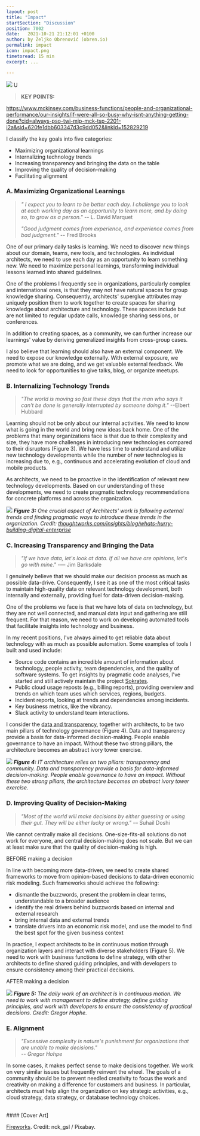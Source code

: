 ```yaml
---
layout: post
title: "Impact"
startSection: "Discussion"
position: 7002
date:   2021-10-21 21:12:01 +0100
author: by Željko Obrenović (obren.io)
permalink: impact
icon: impact.png
timetoread: 15 min
excerpt: ...

---
```

![](assets/images/fireworks-g9315aa755_1920.jpg)
U
> **KEY POINTS:**

https://www.mckinsey.com/business-functions/people-and-organizational-performance/our-insights/if-were-all-so-busy-why-isnt-anything-getting-done?cid=always-pso-twi-mip-mck-tsp-2201-i2a&sid=620fe1dbb603347d3c9dd052&linkId=152829219

I classify the key goals into five categories:

* Maximizing organizational learnings
* Internalizing technology trends
* Increasing transparency and bringing the data on the table
* Improving the quality of decision-making
* Facilitating alignment


### A. Maximizing Organizational Learnings

> *" I expect you to learn to be better each day. I challenge you to look at each working day as an opportunity to learn more, and by doing so, to grow as a person."* -- L. David Marquet
>
> *"Good judgment comes from experience, and experience comes from bad judgment."* -- Fred Brooks

One of our primary daily tasks is learning. We need to discover new things about our domain, teams, new tools, and technologies. As individual architects, we need to use each day as an opportunity to learn something new. We need to maximize personal learnings, transforming individual lessons learned into shared guidelines.

One of the problems I frequently see in organizations, particularly complex and international ones, is that they may not have natural spaces for group knowledge sharing. Consequently, architects' superglue attributes may uniquely position them to work together to create spaces for sharing knowledge about architecture and technology. These spaces include but are not limited to regular update calls, knowledge sharing sessions, or conferences.

In addition to creating spaces, as a community, we can further increase our learnings' value by deriving generalized insights from cross-group cases.

I also believe that learning should also have an external component. We need to expose our knowledge externally. With external exposure, we promote what we are doing, and we get valuable external feedback. We need to look for opportunities to give talks, blog, or organize meetups.




### B. Internalizing Technology Trends

> *"The world is moving so fast these days that the man who says it can't be done is generally interrupted by someone doing it."* --Elbert Hubbard

Learning should not be only about our internal activities. We need to know what is going in the world and bring new ideas back home. One of the problems that many organizations face is that due to their complexity and size, they have more challenges in introducing new technologies compared to their disruptors (Figure 3). We have less time to understand and utilize new technology developments while the number of new technologies is increasing due to, e.g., continuous and accelerating evolution of cloud and mobile products.

As architects, we need to be proactive in the identification of relevant new technology developments. Based on our understanding of these developments, we need to create pragmatic technology recommendations for concrete platforms and across the organization.


![](assets/images/superglue/internalizing-tech-trends.png)
***Figure 3:** One crucial aspect of Architects' work is following external trends and finding pragmatic ways to introduce these trends in the organization. Credit: [thoughtworks.com/insights/blog/whats-hurry-building-digital-enterprise](https://www.thoughtworks.com/insights/blog/whats-hurry-building-digital-enterprise)*




### C. Increasing Transparency and Bringing the Data

> *"If we have data, let's look at data. If all we have are opinions, let's go with mine."* -— Jim Barksdale

I genuinely believe that we should make our decision process as much as possible data-drive. Consequently, I see it as one of the most critical tasks to maintain high-quality data on relevant technology development, both internally and externally, providing fuel for data-driven decision-making.

One of the problems we face is that we have lots of data on technology, but they are not well connected, and manual data input and gathering are still frequent. For that reason, we need to work on developing automated tools that facilitate insights into technology and business. 

In my recent positions, I've always aimed to get reliable data about technology with as much as possible automation. Some examples of tools I built and used include:
* Source code contains an incredible amount of information about technology, people activity, team dependencies, and the quality of software systems. To get insights by pragmatic code analyses, I've started and still actively maintain the project [Sokrates](https://sokrates.dev).
* Public cloud usage reposts (e.g., billing reports), providing overview and trends on which team uses which services, regions, budgets.
* Incident reports, looking at trends and dependencies among incidents.
* Key business metrics, like the vibrancy.
* Slack activity to understand team interactions.

I consider the [data and transparency](../ddad), together with architects, to be two main pillars of technology governance (Figure 4). Data and transparency provide a basis for data-informed decision-making. People enable governance to have an impact. Without these two strong pillars, the architecture becomes an abstract ivory tower exercise.

![](assets/images/superglue/pillars.png)
***Figure 4:** IT architecture relies on two pillars: transparency and community. Data and transparency provide a basis for data-informed decision-making. People enable governance to have an impact. Without these two strong pillars, the architecture becomes an abstract ivory tower exercise.*


### D. Improving Quality of Decision-Making

> *"Most of the world will make decisions by either guessing or using their gut. They will be either lucky or wrong."* -– Suhail Doshi

We cannot centrally make all decisions. One-size-fits-all solutions do not work for everyone, and central decision-making does not scale. But we can at least make sure that the quality of decision-making is high.

BEFORE making a decision

In line with becoming more data-driven, we need to create shared frameworks to move from opinion-based decisions to data-driven economic risk modeling. Such frameworks should achieve the following:
* dismantle the buzzwords, present the problem in clear terms, understandable to a broader audience
* identify the real drivers behind buzzwords based on internal and external research
* bring internal data and external trends
* translate drivers into an economic risk model, and use the model to find the best spot for the given business context

In practice, I expect architects to be in continuous motion through organization layers and interact with diverse stakeholders (Figure 5). We need to work with business functions to define strategy, with other architects to define shared guiding principles, and with developers to ensure consistency among their practical decisions.

AFTER making a decision


![](assets/images/superglue/strategy-principles-decisions.png)
***Figure 5:** The daily work of an architect is in continuous motion. We need to work with management to define strategy, define guiding principles, and work with developers to ensure the consistency of practical decisions. Credit: Gregor Hophe.*



### E. Alignment

> *"Excessive complexity is nature's punishment for organizations that are unable to make decisions."
> <br>-- Gregor Hohpe*

In some cases, it makes perfect sense to make decisions together. We work on very similar issues but frequently reinvent the wheel. The goals of a community should be to prevent needled creativity to focus the work and creativity on making a difference for customers and business. In particular, architects must help align the organization on key strategic activities, e.g., cloud strategy, data strategy, or database technology choices.


<br>
#### [Cover Art]

[Fireworks](https://pixabay.com/photos/fireworks-new-year-s-eve-city-sky-1953253/). Credit: nck_gsl / Pixabay.
